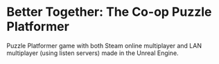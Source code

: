 # Better Together: The Co-op Puzzle Platformer
Puzzle Platformer game with both Steam online multiplayer and LAN multiplayer (using listen servers) made in the Unreal Engine.
